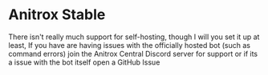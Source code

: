 # Anitrox Stable
There isn't really much support for self-hosting, though I will you set it up at least, If you have are having issues with the officially hosted bot (such as command errors) join the Anitrox Central Discord server for support or if its a issue with the bot itself open a GitHub Issue
